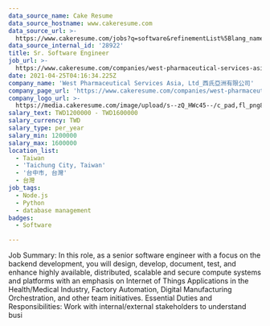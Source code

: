 ```yaml
---
data_source_name: Cake Resume
data_source_hostname: www.cakeresume.com
data_source_url: >-
  https://www.cakeresume.com/jobs?q=software&refinementList%5Blang_name%5D%5B0%5D=English&refinementList%5Bsalary_type%5D=per_year&range%5Bsalary_range%5D%5Bmin%5D=1000000&page=2
data_source_internal_id: '28922'
title: Sr. Software Engineer
job_url: >-
  https://www.cakeresume.com/companies/west-pharmaceutical-services-asia-ltd_/jobs/sr-software-engineer-bc9180
date: 2021-04-25T04:16:34.225Z
company_name: 'West Pharmaceutical Services Asia, Ltd_西氏亞洲有限公司'
company_page_url: 'https://www.cakeresume.com/companies/west-pharmaceutical-services-asia-ltd_'
company_logo_url: >-
  https://media.cakeresume.com/image/upload/s--zQ_HWc45--/c_pad,fl_png8,h_200,w_200/v1619171261/gkbfvipbcvnawaeh2biw.png
salary_text: TWD1200000 - TWD1600000
salary_currency: TWD
salary_type: per_year
salary_min: 1200000
salary_max: 1600000
location_list:
  - Taiwan
  - 'Taichung City, Taiwan'
  - '台中市, 台灣'
  - 台灣
job_tags:
  - Node.js
  - Python
  - database management
badges:
  - Software

---
```


Job Summary: In this role, as a senior software engineer with a focus on the backend development, you will design, develop, document, test, and enhance highly available, distributed, scalable and secure compute systems and platforms with an emphasis on Internet of Things Applications in the Health/Medical Industry, Factory Automation, Digital Manufacturing Orchestration, and other team initiatives. Essential Duties and Responsibilities: Work with internal/external stakeholders to understand busi